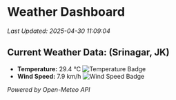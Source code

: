 
# Weather Dashboard

_Last Updated: 2025-04-30 11:09:04_

## Current Weather Data: (Srinagar, JK)
- **Temperature:** 29.4 °C ![Temperature Badge](https://img.shields.io/badge/Temperature-Medium%20Temp-green)
- **Wind Speed:** 7.9 km/h ![Wind Speed Badge](https://img.shields.io/badge/Wind%20Speed-Light%20Wind-blue)

*Powered by Open-Meteo API*
